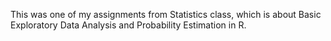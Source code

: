 This was one of my assignments from Statistics class, which is about Basic Exploratory Data Analysis and Probability Estimation in R.

